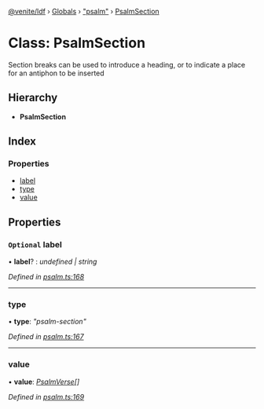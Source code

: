 [@venite/ldf](../README.md) › [Globals](../globals.md) › ["psalm"](../modules/_psalm_.md) › [PsalmSection](_psalm_.psalmsection.md)

# Class: PsalmSection

Section breaks can be used to introduce a heading, or to indicate a place for an antiphon to be inserted

## Hierarchy

* **PsalmSection**

## Index

### Properties

* [label](_psalm_.psalmsection.md#optional-label)
* [type](_psalm_.psalmsection.md#type)
* [value](_psalm_.psalmsection.md#value)

## Properties

### `Optional` label

• **label**? : *undefined | string*

*Defined in [psalm.ts:168](https://github.com/gbj/venite/blob/505628ab/ldf/src/psalm.ts#L168)*

___

###  type

• **type**: *"psalm-section"*

*Defined in [psalm.ts:167](https://github.com/gbj/venite/blob/505628ab/ldf/src/psalm.ts#L167)*

___

###  value

• **value**: *[PsalmVerse](_psalm_.psalmverse.md)[]*

*Defined in [psalm.ts:169](https://github.com/gbj/venite/blob/505628ab/ldf/src/psalm.ts#L169)*
